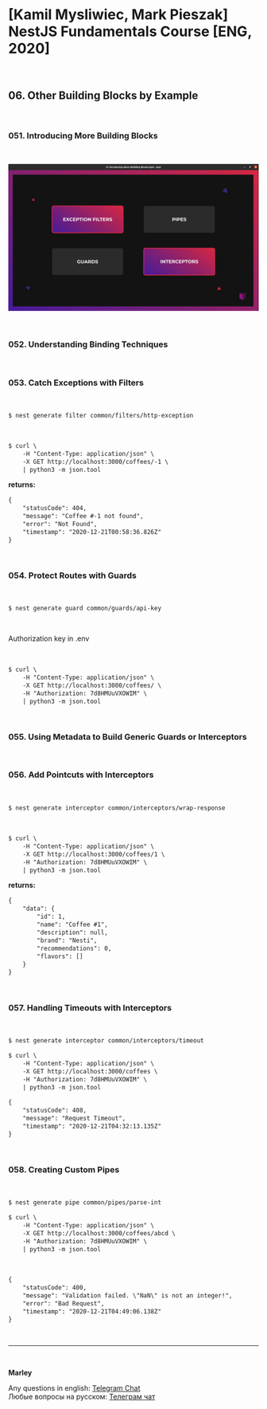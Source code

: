 # [Kamil Mysliwiec, Mark Pieszak] NestJS Fundamentals Course [ENG, 2020]

<br/>

## 06. Other Building Blocks by Example

<br/>

### 051. Introducing More Building Blocks

<br/>

![Application](/img/pic-m06-p01.png?raw=true)

<br/>

### 052. Understanding Binding Techniques

<br/>

### 053. Catch Exceptions with Filters

<br/>

    $ nest generate filter common/filters/http-exception

<br/>

```
$ curl \
    -H "Content-Type: application/json" \
    -X GET http://localhost:3000/coffees/-1 \
    | python3 -m json.tool
```

**returns:**

```
{
    "statusCode": 404,
    "message": "Coffee #-1 not found",
    "error": "Not Found",
    "timestamp": "2020-12-21T00:58:36.826Z"
}
```

<br/>

### 054. Protect Routes with Guards

<br/>

    $ nest generate guard common/guards/api-key

<br/>

Authorization key in .env

<br/>

```
$ curl \
    -H "Content-Type: application/json" \
    -X GET http://localhost:3000/coffees/ \
    -H "Authorization: 7d8HMUuVXOWIM" \
    | python3 -m json.tool
```

<br/>

### 055. Using Metadata to Build Generic Guards or Interceptors

<br/>

### 056. Add Pointcuts with Interceptors

<br/>

    $ nest generate interceptor common/interceptors/wrap-response

<br/>

```
$ curl \
    -H "Content-Type: application/json" \
    -X GET http://localhost:3000/coffees/1 \
    -H "Authorization: 7d8HMUuVXOWIM" \
    | python3 -m json.tool
```

**returns:**

```
{
    "data": {
        "id": 1,
        "name": "Coffee #1",
        "description": null,
        "brand": "Nesti",
        "recommendations": 0,
        "flavors": []
    }
}

```

<br/>

### 057. Handling Timeouts with Interceptors

<br/>

    $ nest generate interceptor common/interceptors/timeout

```
$ curl \
    -H "Content-Type: application/json" \
    -X GET http://localhost:3000/coffees \
    -H "Authorization: 7d8HMUuVXOWIM" \
    | python3 -m json.tool
```

```
{
    "statusCode": 408,
    "message": "Request Timeout",
    "timestamp": "2020-12-21T04:32:13.135Z"
}
```

<br/>

### 058. Creating Custom Pipes

<br/>

    $ nest generate pipe common/pipes/parse-int

```
$ curl \
    -H "Content-Type: application/json" \
    -X GET http://localhost:3000/coffees/abcd \
    -H "Authorization: 7d8HMUuVXOWIM" \
    | python3 -m json.tool
```

<br/>

```
{
    "statusCode": 400,
    "message": "Validation failed. \"NaN\" is not an integer!",
    "error": "Bad Request",
    "timestamp": "2020-12-21T04:49:06.138Z"
}
```

<br/>

---

<br/>

**Marley**

Any questions in english: <a href="https://jsdev.org/chat/">Telegram Chat</a>  
Любые вопросы на русском: <a href="https://jsdev.ru/chat/">Телеграм чат</a>
